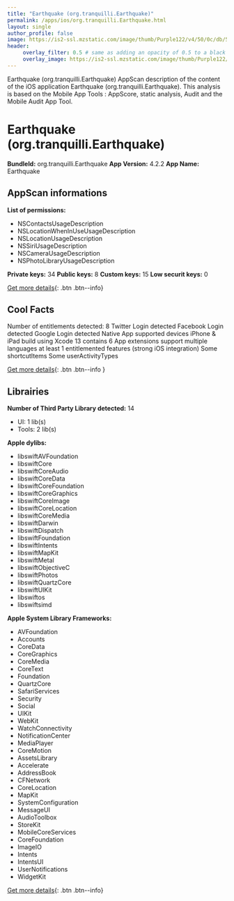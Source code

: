 ```yaml
---
title: "Earthquake (org.tranquilli.Earthquake)"
permalink: /apps/ios/org.tranquilli.Earthquake.html
layout: single
author_profile: false
image: https://is2-ssl.mzstatic.com/image/thumb/Purple122/v4/50/0c/db/500cdbcd-4b30-fd49-75c8-afe663cf3def/AppIcon-iOS7red-0-0-1x_U007emarketing-0-0-0-7-0-0-sRGB-0-0-0-GLES2_U002c0-512MB-85-220-0-0.png/512x512bb.jpg
header: 
     overlay_filter: 0.5 # same as adding an opacity of 0.5 to a black background
     overlay_image: https://is2-ssl.mzstatic.com/image/thumb/Purple122/v4/50/0c/db/500cdbcd-4b30-fd49-75c8-afe663cf3def/AppIcon-iOS7red-0-0-1x_U007emarketing-0-0-0-7-0-0-sRGB-0-0-0-GLES2_U002c0-512MB-85-220-0-0.png/512x512bb.jpg
---
```

Earthquake (org.tranquilli.Earthquake) AppScan description of the content of the iOS application Earthquake (org.tranquilli.Earthquake). This analysis is based on the Mobile App Tools : AppScore, static analysis, Audit and the Mobile Audit App Tool.

# Earthquake (org.tranquilli.Earthquake)

**BundleId:** org.tranquilli.Earthquake
**App Version:** 4.2.2
**App Name:** Earthquake


## AppScan informations 

**List of permissions:** 
- NSContactsUsageDescription
- NSLocationWhenInUseUsageDescription
- NSLocationUsageDescription
- NSSiriUsageDescription
- NSCameraUsageDescription
- NSPhotoLibraryUsageDescription
  
  
**Private keys:** 34
**Public keys:** 8
**Custom keys:** 15
**Low securit keys:** 0
  
[Get more details](/pricing.html){: .btn .btn--info}

## Cool Facts

Number of entitlements detected: 8
Twitter Login detected
Facebook Login detected
Google Login detected
Native App
supported devices iPhone & iPad
build using Xcode 13
contains 6 App extensions
support multiple languages
at least 1 entitlemented features (strong iOS integration)
Some shortcutItems 
Some userActivityTypes
  
[Get more details](/pricing.html){: .btn .btn--info }

## Librairies 
**Number of Third Party Library detected:** 14
- UI: 1 lib(s)
- Tools: 2 lib(s)


**Apple dylibs:**
- libswiftAVFoundation
- libswiftCore
- libswiftCoreAudio
- libswiftCoreData
- libswiftCoreFoundation
- libswiftCoreGraphics
- libswiftCoreImage
- libswiftCoreLocation
- libswiftCoreMedia
- libswiftDarwin
- libswiftDispatch
- libswiftFoundation
- libswiftIntents
- libswiftMapKit
- libswiftMetal
- libswiftObjectiveC
- libswiftPhotos
- libswiftQuartzCore
- libswiftUIKit
- libswiftos
- libswiftsimd


**Apple System Library Frameworks:**
- AVFoundation
- Accounts
- CoreData
- CoreGraphics
- CoreMedia
- CoreText
- Foundation
- QuartzCore
- SafariServices
- Security
- Social
- UIKit
- WebKit
- WatchConnectivity
- NotificationCenter
- MediaPlayer
- CoreMotion
- AssetsLibrary
- Accelerate
- AddressBook
- CFNetwork
- CoreLocation
- MapKit
- SystemConfiguration
- MessageUI
- AudioToolbox
- StoreKit
- MobileCoreServices
- CoreFoundation
- ImageIO
- Intents
- IntentsUI
- UserNotifications
- WidgetKit


  
[Get more details](/pricing.html){: .btn .btn--info}

